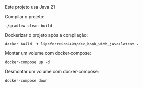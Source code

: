 Este projeto usa Java 21

Compilar o projeto:
```shell
./gradlew clean build  
```

Dockerizar o projeto após a compilação:
```shell
docker build -t lipeferreira1609/dev_bank_with_java:latest .  
```

Montar um volume com docker-compose:
```shell
docker-compose up -d
```

Desmontar um volume com docker-compose:
```shell
docker-compose down
```
